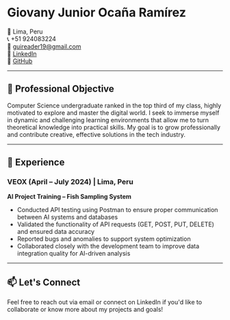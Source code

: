 # Giovany Junior Ocaña Ramírez

📍 Lima, Peru  
📞 +51 924083224  
📧 guireader19@gmail.com  
🔗 [LinkedIn](https://www.linkedin.com/in/giovany-ocaña)  
🔗 [GitHub](https://github.com/CodeGiovany)

---

## 🎯 Professional Objective

Computer Science undergraduate ranked in the top third of my class, highly motivated to explore and master the digital world. I seek to immerse myself in dynamic and challenging learning environments that allow me to turn theoretical knowledge into practical skills. My goal is to grow professionally and contribute creative, effective solutions in the tech industry.

---

## 💼 Experience

### VEOX (April – July 2024) | Lima, Peru  
**AI Project Training – Fish Sampling System**  
- Conducted API testing using Postman to ensure proper communication between AI systems and databases  
- Validated the functionality of API requests (GET, POST, PUT, DELETE) and ensured data accuracy  
- Reported bugs and anomalies to support system optimization  
- Collaborated closely with the development team to improve data integration quality for AI-driven analysis

---

## 📫 Let's Connect

Feel free to reach out via email or connect on LinkedIn if you'd like to collaborate or know more about my projects and goals!
